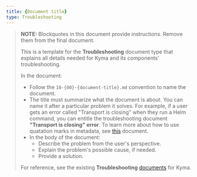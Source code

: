 ```yaml
---
title: {Document title}
type: Troubleshooting
---
```


>**NOTE:** Blockquotes in this document provide instructions. Remove them from the final document.
>
>This is a template for the **Troubleshooting** document type that explains all details needed for Kyma and its components' troubleshooting.
>
>In the document:
>- Follow the `10-{00}-{document-title}.md` convention to name the document. 
>- The title must summarize what the document is about. You can name it after a particular problem it solves. For example, if a user gets an error called "Transport is closing" when they run a Helm command, you can entitle the troubleshooting document **"Transport is closing" error**. To learn more about how to use quatation marks in metadata, see [this](https://kyma-project.io/docs/master/components/headless-cms/#details-markdown-documents-metadata) document.
>- In the body of the document:
>   - Describe the problem from the user's perspective.
>   - Explain the problem's possible cause, if needed.
>   - Provide a solution.
>
> For reference, see the existing **Troubleshooting** [documents](https://kyma-project.io/docs/master/root/kyma/#troubleshooting-troubleshooting) for Kyma.